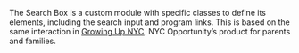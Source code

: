 The Search Box is a custom module with specific classes to define its elements, including the search input and program links. This is based on the same interaction in [Growing Up NYC](https://growingupnyc.cityofnewyork.us/), NYC Opportunity’s product for parents and families.